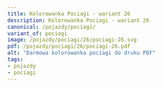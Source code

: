 ```yaml
---
title: Kolorowanka Pociagi - wariant 26
description: Kolorowanka Pociagi - wariant 26
canonical: /pojazdy/pociagi/
variant_of: pociagi
image: /pojazdy/pociagi/26/pociagi-26.svg
pdf: /pojazdy/pociagi/26/pociagi-26.pdf
alt: "Darmowa kolorowanka pociagi do druku PDF"
tags:
- pojazdy
- pociagi
---
```

